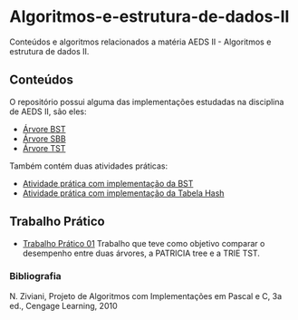 # Algoritmos-e-estrutura-de-dados-II

Conteúdos e algoritmos relacionados a matéria AEDS II - Algoritmos e estrutura de dados II.

## Conteúdos
O repositório possui alguma das implementações estudadas na disciplina de AEDS II, são eles:
- [Árvore BST](https://github.com/isabellazramos/AEDS-II/tree/master/Binary_search_tree) 
- [Árvore SBB](https://github.com/isabellazramos/AEDS-II/tree/master/Symetric_Binary_Btree)
- [Árvore TST](https://github.com/isabellazramos/AEDS-II/tree/master/Ternary_Search_Tree)

Também contém duas atividades práticas:
- [Atividade prática com implementação da BST](https://github.com/isabellazramos/AEDS-II/tree/master/Atividade_pr%C3%A1tica_BST)
- [Atividade prática com implementação da Tabela Hash](https://github.com/isabellazramos/AEDS-II/tree/master/Atividade_pr%C3%A1tica_Hash)

## Trabalho Prático
- [Trabalho Prático 01](https://github.com/isabellazramos/AEDS-II/tree/master/Trabalho_pr%C3%A1tico_01) Trabalho que teve como objetivo comparar o desempenho entre duas árvores, a PATRICIA tree e a TRIE TST.

### Bibliografia
N. Ziviani, Projeto de Algoritmos com Implementações em Pascal e C, 3a ed., Cengage Learning, 2010
